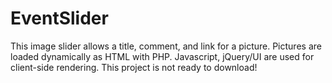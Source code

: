 EventSlider
===========

This image slider allows a title, comment, and link for a picture. Pictures are loaded dynamically as HTML with PHP. Javascript, jQuery/UI are used for client-side rendering. This project is not ready to download!
